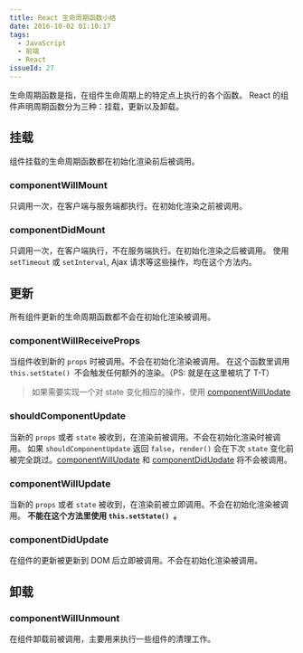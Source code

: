 ```yaml
---
title: React 生命周期函数小结
date: 2016-10-02 01:10:17
tags:
  - JavaScript
  - 前端
  - React
issueId: 27
---
```


生命周期函数是指，在组件生命周期上的特定点上执行的各个函数。
React 的组件声明周期函数分为三种：挂载，更新以及卸载。

## 挂载
组件挂载的生命周期函数都在初始化渲染前后被调用。

### componentWillMount
只调用一次，在客户端与服务端都执行。在初始化渲染之前被调用。

<!--more-->

### componentDidMount
只调用一次，在客户端执行，不在服务端执行。在初始化渲染之后被调用。
使用 `setTimeout` 或 `setInterval`, Ajax 请求等这些操作，均在这个方法内。

## 更新
所有组件更新的生命周期函数都不会在初始化渲染被调用。

### componentWillReceiveProps
当组件收到新的 `props` 时被调用。不会在初始化渲染被调用。
在这个函数里调用 `this.setState() `不会触发任何额外的渲染。（PS: 就是在这里被坑了 T-T）

>  如果需要实现一个对 state 变化相应的操作，使用 [componentWillUpdate](#componentWillUpdate)

### shouldComponentUpdate

当新的 `props` 或者 `state` 被收到，在渲染前被调用。不会在初始化渲染时被调用。
如果 `shouldComponentUpdate` 返回 `false`，`render()` 会在下次 `state` 变化前被完全跳过。[componentWillUpdate](#componentWillUpdate)  和 [componentDidUpdate](#componentDidUpdate)  将不会被调用。

### componentWillUpdate
当新的 `props` 或者 `state` 被收到，在渲染前被立即调用。不会在初始化渲染被调用。
**不能在这个方法里使用 `this.setState() `。**

### componentDidUpdate
在组件的更新被更新到 DOM 后立即被调用。不会在初始化渲染被调用。

## 卸载

### componentWillUnmount
在组件卸载前被调用，主要用来执行一些组件的清理工作。
